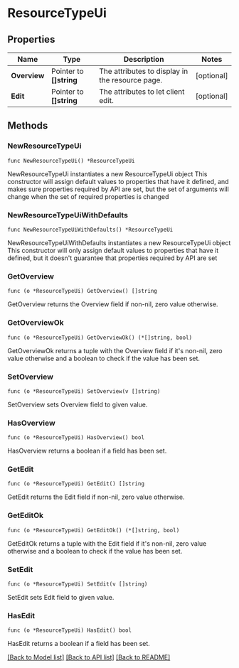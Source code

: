 # ResourceTypeUi

## Properties

Name | Type | Description | Notes
------------ | ------------- | ------------- | -------------
**Overview** | Pointer to **[]string** | The attributes to display in the resource page. | [optional] 
**Edit** | Pointer to **[]string** | The attributes to let client edit. | [optional] 

## Methods

### NewResourceTypeUi

`func NewResourceTypeUi() *ResourceTypeUi`

NewResourceTypeUi instantiates a new ResourceTypeUi object
This constructor will assign default values to properties that have it defined,
and makes sure properties required by API are set, but the set of arguments
will change when the set of required properties is changed

### NewResourceTypeUiWithDefaults

`func NewResourceTypeUiWithDefaults() *ResourceTypeUi`

NewResourceTypeUiWithDefaults instantiates a new ResourceTypeUi object
This constructor will only assign default values to properties that have it defined,
but it doesn't guarantee that properties required by API are set

### GetOverview

`func (o *ResourceTypeUi) GetOverview() []string`

GetOverview returns the Overview field if non-nil, zero value otherwise.

### GetOverviewOk

`func (o *ResourceTypeUi) GetOverviewOk() (*[]string, bool)`

GetOverviewOk returns a tuple with the Overview field if it's non-nil, zero value otherwise
and a boolean to check if the value has been set.

### SetOverview

`func (o *ResourceTypeUi) SetOverview(v []string)`

SetOverview sets Overview field to given value.

### HasOverview

`func (o *ResourceTypeUi) HasOverview() bool`

HasOverview returns a boolean if a field has been set.

### GetEdit

`func (o *ResourceTypeUi) GetEdit() []string`

GetEdit returns the Edit field if non-nil, zero value otherwise.

### GetEditOk

`func (o *ResourceTypeUi) GetEditOk() (*[]string, bool)`

GetEditOk returns a tuple with the Edit field if it's non-nil, zero value otherwise
and a boolean to check if the value has been set.

### SetEdit

`func (o *ResourceTypeUi) SetEdit(v []string)`

SetEdit sets Edit field to given value.

### HasEdit

`func (o *ResourceTypeUi) HasEdit() bool`

HasEdit returns a boolean if a field has been set.


[[Back to Model list]](../README.md#documentation-for-models) [[Back to API list]](../README.md#documentation-for-api-endpoints) [[Back to README]](../README.md)


